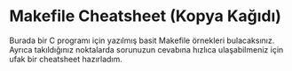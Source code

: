 Makefile Cheatsheet (Kopya Kağıdı)
==================================

Burada bir C programı için yazılmış basit Makefile örnekleri bulacaksınız. Ayrıca takıldığınız noktalarda sorunuzun cevabına hızlıca ulaşabilmeniz için ufak bir cheatsheet hazırladım. 
